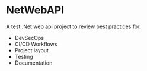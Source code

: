 # NetWebAPI

A test .Net web api project to review best practices for:

- DevSecOps 
- CI/CD Workflows
- Project layout
- Testing
- Documentation


